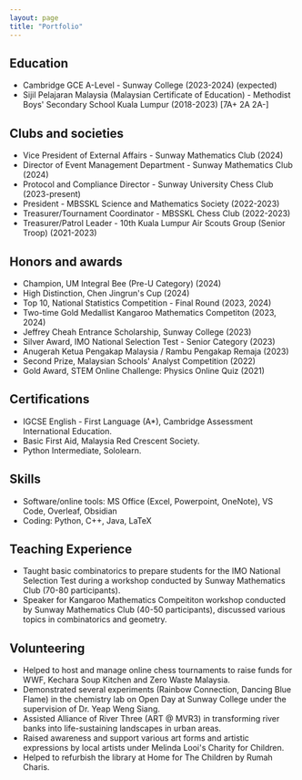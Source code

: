```yaml
---
layout: page
title: "Portfolio"
---
```


## Education

- Cambridge GCE A-Level - Sunway College (2023-2024) (expected)
- Sijil Pelajaran Malaysia (Malaysian Certificate of Education) - Methodist Boys' Secondary School Kuala Lumpur (2018-2023) \[7A+ 2A 2A-\]

## Clubs and societies

- Vice President of External Affairs - Sunway Mathematics Club (2024)
- Director of Event Management Department - Sunway Mathematics Club (2024)
- Protocol and Compliance Director - Sunway University Chess Club (2023-present)
- President - MBSSKL Science and Mathematics Society (2022-2023)
- Treasurer/Tournament Coordinator - MBSSKL Chess Club (2022-2023)
- Treasurer/Patrol Leader - 10th Kuala Lumpur Air Scouts Group (Senior Troop) (2021-2023)

## Honors and awards

- Champion, UM Integral Bee (Pre-U Category) (2024)
- High Distinction, Chen Jingrun's Cup (2024)
- Top 10, National Statistics Competition - Final Round (2023, 2024)
- Two-time Gold Medallist Kangaroo Mathematics Competiton (2023, 2024)
- Jeffrey Cheah Entrance Scholarship, Sunway College (2023)
- Silver Award, IMO National Selection Test - Senior Category (2023)
- Anugerah Ketua Pengakap Malaysia / Rambu Pengakap Remaja (2023)
- Second Prize, Malaysian Schools' Analyst Competition (2022)
- Gold Award, STEM Online Challenge: Physics Online Quiz (2021)

## Certifications

- IGCSE English - First Language (A*), Cambridge Assessment International Education.
- Basic First Aid, Malaysia Red Crescent Society.
- Python Intermediate, Sololearn.

## Skills

- Software/online tools: MS Office (Excel, Powerpoint, OneNote), VS Code, Overleaf, Obsidian
- Coding: Python, C++, Java, LaTeX

## Teaching Experience

- Taught basic combinatorics to prepare students for the IMO National Selection Test during a workshop conducted by Sunway Mathematics Club (70-80 participants).
- Speaker for Kangaroo Mathematics Compeititon workshop conducted by Sunway Mathematics Club (40-50 participants), discussed various topics in combinatorics and geometry.


## Volunteering

- Helped to host and manage online chess tournaments to raise funds for WWF, Kechara Soup Kitchen and Zero Waste Malaysia.
- Demonstrated several experiments (Rainbow Connection, Dancing Blue Flame) in the chemistry lab on Open Day at Sunway College under the supervision of Dr. Yeap Weng Siang.
- Assisted Alliance of River Three (ART @ MVR3) in transforming river banks into life-sustaining landscapes in urban areas.
- Raised awareness and support various art forms and artistic expressions by local artists under Melinda Looi's Charity for Children.
- Helped to refurbish the library at Home for The Children by Rumah Charis.

